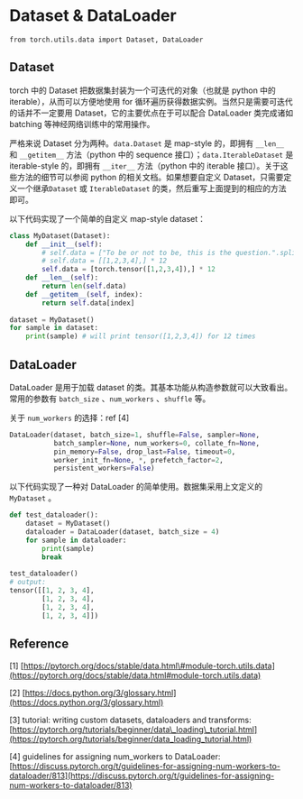 # Dataset & DataLoader

```text
from torch.utils.data import Dataset, DataLoader
```

## Dataset

torch 中的 Dataset 把数据集封装为一个可迭代的对象（也就是 python 中的 iterable），从而可以方便地使用 for 循环遍历获得数据实例。当然只是需要可迭代的话并不一定要用 Dataset，它的主要优点在于可以配合 DataLoader 类完成诸如 batching 等神经网络训练中的常用操作。

严格来说 Dataset 分为两种。`data.Dataset` 是 map-style 的，即拥有 `__len__` 和 `__getitem__` 方法（python 中的 sequence 接口）；`data.IterableDataset` 是 iterable-style 的，即拥有 `__iter__` 方法（python 中的 iterable 接口）。关于这些方法的细节可以参阅 python 的相关文档。如果想要自定义 Dataset，只需要定义一个继承`Dataset` 或 `IterableDataset` 的类，然后重写上面提到的相应的方法即可。

以下代码实现了一个简单的自定义 map-style dataset：

```python
class MyDataset(Dataset):
    def __init__(self):
        # self.data = ["To be or not to be, this is the question.".split(),] * 12
        # self.data = [[1,2,3,4],] * 12
        self.data = [torch.tensor([1,2,3,4]),] * 12
    def __len__(self):
        return len(self.data)
    def __getitem__(self, index):
        return self.data[index]
        
dataset = MyDataset()
for sample in dataset:
    print(sample) # will print tensor([1,2,3,4]) for 12 times
```

## DataLoader

DataLoader 是用于加载 dataset 的类。其基本功能从构造参数就可以大致看出。常用的参数有 `batch_size` 、`num_workers` 、`shuffle` 等。

关于 `num_workers` 的选择：ref \[4\]

```python
DataLoader(dataset, batch_size=1, shuffle=False, sampler=None,
           batch_sampler=None, num_workers=0, collate_fn=None,
           pin_memory=False, drop_last=False, timeout=0,
           worker_init_fn=None, *, prefetch_factor=2,
           persistent_workers=False)
```

以下代码实现了一种对 DataLoader 的简单使用。数据集采用上文定义的 `MyDataset` 。

```python
def test_dataloader():
    dataset = MyDataset()
    dataloader = DataLoader(dataset, batch_size = 4)
    for sample in dataloader:
        print(sample)
        break
        
test_dataloader() 
# output:
tensor([[1, 2, 3, 4],
        [1, 2, 3, 4],
        [1, 2, 3, 4],
        [1, 2, 3, 4]])
```

## Reference

\[1\] [https://pytorch.org/docs/stable/data.html\#module-torch.utils.data](https://pytorch.org/docs/stable/data.html#module-torch.utils.data)

\[2\] [https://docs.python.org/3/glossary.html](https://docs.python.org/3/glossary.html)

\[3\] tutorial: writing custom datasets, dataloaders and transforms: [https://pytorch.org/tutorials/beginner/data\_loading\_tutorial.html](https://pytorch.org/tutorials/beginner/data_loading_tutorial.html)

\[4\] guidelines for assigning num\_workers to DataLoader: [https://discuss.pytorch.org/t/guidelines-for-assigning-num-workers-to-dataloader/813](https://discuss.pytorch.org/t/guidelines-for-assigning-num-workers-to-dataloader/813)


